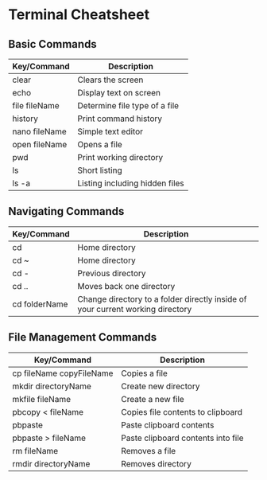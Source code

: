 # Terminal Cheatsheet

## Basic Commands

Key/Command | Description
------------ | -------------
clear | Clears the screen
echo | Display text on screen
file fileName | Determine file type of a file
history | Print command history
nano fileName | Simple text editor
open fileName | Opens a file
pwd | Print working directory
ls | Short listing
ls -a | Listing including hidden files

## Navigating Commands
Key/Command | Description
------------ | -------------
cd | Home directory
cd ~ | Home directory
cd - | Previous directory
cd .. | Moves back one directory
cd folderName | Change directory to a folder directly inside of your current working directory

## File Management Commands
Key/Command | Description
------------ | -------------
cp fileName copyFileName | Copies a file
mkdir directoryName | Create new directory
mkfile fileName | Create a new file
pbcopy < fileName | Copies file contents to clipboard
pbpaste | Paste clipboard contents 
pbpaste > fileName | Paste clipboard contents into file
rm fileName | Removes a file
rmdir directoryName | Removes directory
